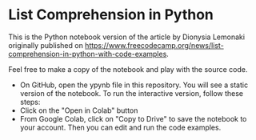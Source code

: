 # List Comprehension in Python

This is the Python notebook version of the article by Dionysia Lemonaki originally published on https://www.freecodecamp.org/news/list-comprehension-in-python-with-code-examples.

Feel free to make a copy of the notebook and play with the source code.

* On GitHub, open the ypynb file in this repository. You will see a static version of the notebook. To run the interactive version, follow these steps:
* Click on the "Open in Colab" button
* From Google Colab, click on "Copy to Drive" to save the notebook to your account. Then you can edit and run the code examples.
